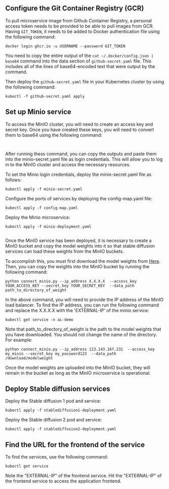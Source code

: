 ## Configure the Git Container Registry (GCR)

To pull microservice image from Github Container Registry, a personal access token needs to be provided to be able to pull images from GCR. Having `GIT_TOKEN`, it needs to be added to Docker authentication file using the following command:

```
docker login ghcr.io -u USERNAME --password GIT_TOKEN
```

You need to copy the entire output of the `cat ~/.docker/config.json | base64` command into the data section of `github-secret.yaml` file. This includes all of the lines of base64-encoded text that were output by the command.



Then deploy the `github-secret.yaml` file in your Kubernetes cluster by using the following command:

```
kubectl -f github-secret.yaml apply 
```
## Set up Minio service
To access the MinIO cluster, you will need to create an access key and secret key. Once you have created these keys, you will need to convert them to base64 using the following command:

```echo YOUR_ACCESS_KEY | base64
```
```echo YOUR_SECRET_KEY | base64
```

After running thess command, you can copy the outputs and paste them into the minio-secret.yaml file as login credentials. This will allow you to log in to the MinIO cluster and access the necessary resources.

To set the Minio login credentials, deploy the minio-secret.yaml file as follows:
```
kubectl apply -f minio-secret.yaml
```
Configure the ports of services by deploying the config-map.yaml file:
```
kubectl apply -f config-map.yaml
```
Deploy the Minio microservice:
```
kubectl apply -f minio-deployment.yaml


```
Once the MinIO service has been deployed, it is necessary to create a MinIO bucket and copy the model weights into it so that stable diffusion services can load these weights from the MinIO buckets.

To accomplish this, you must first download the model weights from [Here](https://eschercloudai-my.sharepoint.com/:f:/g/personal/a_sabet_eschercloud_ai/EiJWs38Yl4FDgyFYrQOhkg4BPoqlLKAhSXlhzBPDgwD18w?e=eyYqzU). Then, you can copy the weights into the MinIO bucket by running the following command:

```
python connect_minio.py --ip_address X.X.X.X  --access_key YOUR_ACCESS_KEY --secret_key YOUR_SECRET_KEY  --data_path path_to_directory_of_weight
```
In the above command, you will need to provide the IP address of the MinIO load balancer. To find the IP address, you can run the following command and replace the X.X.X.X with the 'EXTERNAL-IP' of the minio service:

```
kubectl get service -n ai-demo 
```
Note that path_to_directory_of_weight is the path to the model weights that you have downloaded. You should not change the name of the directory. For example:

```
python connect_minio.py --ip_address 123.143.167.231  --access_key my_minio --secret_key my_password123  --data_path /download/modelweight
```

Once the model weights are uploaded into the MinIO bucket, they will remain in the bucket as long as the MinIO microservice is operational.

## Deploy Stable diffusion services

Deploy the Stable diffusion 1 pod and service:
```
kubectl apply -f stablediffusion1-deployment.yaml
```
Deploy the Stable diffusion 2 pod and service:
```
kubectl apply -f stablediffusion2-deployment.yaml
```

## Find the URL for the frontend of the service
To find the services, use the following command:
```
kubectl get service
```
Note the "EXTERNAL-IP" of the frontend service. Hit the "EXTERNAL-IP" of the frontend service to access the application frontend.